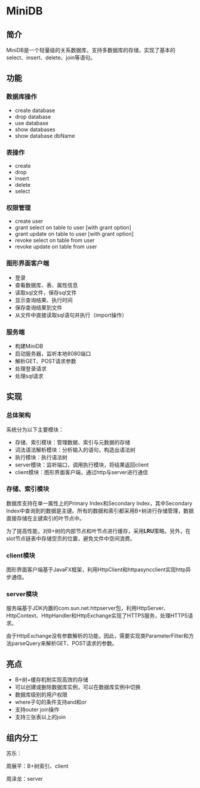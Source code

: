 # MiniDB



## 简介

MiniDB是一个轻量级的关系数据库，支持多数据库的存储，实现了基本的select、insert、delete、join等语句。



## 功能

### 数据库操作

+ create database
+ drop database
+ use database
+ show databases
+ show database dbName

### 表操作

+ create
+ drop
+ insert
+ delete
+ select

### 权限管理

+ create user
+ grant select on table to user [with grant option]
+ grant update on table to user [with grant option]
+ revoke select on table from user
+ revoke update on table from user


### 图形界面客户端

+ 登录
+ 查看数据库、表、属性信息
+ 读取sql文件，保存sql文件
+ 显示查询结果、执行时间
+ 保存查询结果到文件
+ 从文件中直接读取sql语句并执行（import操作）

### 服务端

* 构建MiniDB
* 启动服务器，监听本地8080端口
* 解析GET、POST请求参数
* 处理登录请求
* 处理sql请求



## 实现

### 总体架构

系统分为以下主要模块：

+ 存储、索引模块：管理数据、索引与元数据的存储
+ 词法语法解析模块：分析输入的语句，构造出语法树
+ 执行模块：执行语法树
+ server模块：监听端口，调用执行模块，将结果返回client
+ client模块：图形界面客户端，通过http与server进行通信



### 存储、索引模块

数据库支持在单一属性上的Primary Index和Secondary Index，其中Secondary Index中查询到的数据是主键。所有的数据和索引都采用B+树进行存储管理，数据直接存储在主键索引的叶节点中。

为了提高性能，对B+树的内部节点和叶节点进行缓存，采用**LRU**策略。另外，在slot节点链表中存储空页的位置，避免文件中空间浪费。



### client模块

图形界面客户端基于JavaFX框架，利用HttpClient和httpasyncclient实现http异步通信。



### server模块

服务端基于JDK内置的com.sun.net.httpserver包，利用HttpServer、HttpContext、HttpHandler和HttpExchange实现了HTTPS服务，处理HTTPS请求。

由于HttpExchange没有参数解析的功能，因此，需要实现类ParameterFilter和方法parseQuery来解析GET、POST请求的参数。



## 亮点

+ B+树+缓存机制实现高效的存储
+ 可以创建或删除数据库实例，可以在数据库实例中切换
+ 数据库级别的用户权限
+ where子句的条件支持and和or
+ 支持outer join操作
+ 支持三张表以上的join



## 组内分工

苏乐：

周展平：B+树索引、client

周泽龙：server